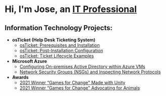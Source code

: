 <h1>Hi, I'm Jose, an <a href="https://www.linkedin.com/in/jose-estremera-23b994209/">IT Professional</a></h1>

<h2>Information Technology Projects:</h2>

- <b>osTicket (Help Desk Ticketing System)</b>
  - [osTicket: Prerequisites and Installation](https://github.com/jahshaban3/osticket-prereqs)
  - [osTicket: Post-Installation Configuration](https://github.com/jahshaban3/post-install-config)
  - [osTicket: Ticket Lifecycle Examples](https://github.com/jahshaban3/ticket-lifecycle)
- <b>Microsoft Azure</b>
  - [Configuring On-premises Active Directory within Azure VMs](https://github.com/jahshaban3/configure-ad)
  - [Network Security Groups (NSGs) and Inspecting Network Protocols](https://github.com/jahshaban3/azure-network-protocols)
- <b>Awards</b>
  - [2021 Winner “Games for Change" Made with Unity](https://gamesforchange.org/studentchallenge/2021/07/12/announcing-the-winners-of-the-6th-annual-g4c-student-challenge)
  - [2021 Winner “Games for Change" Advocating for Animals](https://gamesforchange.org/studentchallenge/2021/07/12/announcing-the-winners-of-the-6th-annual-g4c-student-challenge)

